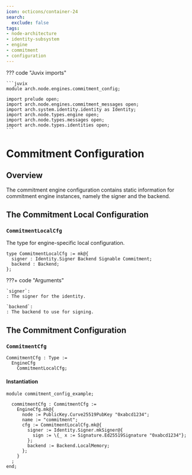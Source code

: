 ```yaml
---
icon: octicons/container-24
search:
  exclude: false
tags:
- node-architecture
- identity-subsystem
- engine
- commitment
- configuration
---
```


??? code "Juvix imports"

    ```juvix
    module arch.node.engines.commitment_config;

    import prelude open;
    import arch.node.engines.commitment_messages open;
    import arch.system.identity.identity as Identity;
    import arch.node.types.engine open;
    import arch.node.types.messages open;
    import arch.node.types.identities open;
    ```

# Commitment Configuration

## Overview

The commitment engine configuration contains static information for commitment engine instances, namely the signer and the backend.

## The Commitment Local Configuration

### `CommitmentLocalCfg`

The type for engine-specific local configuration.

<!-- --8<-- [start:CommitmentLocalCfg] -->
```juvix
type CommitmentLocalCfg := mk@{
  signer : Identity.Signer Backend Signable Commitment;
  backend : Backend;
};
```
<!-- --8<-- [end:CommitmentLocalCfg] -->

???+ code "Arguments"

    `signer`:
    : The signer for the identity.

    `backend`:
    : The backend to use for signing.

## The Commitment Configuration

### `CommitmentCfg`

<!-- --8<-- [start:CommitmentCfg] -->
```juvix
CommitmentCfg : Type :=
  EngineCfg
    CommitmentLocalCfg;
```
<!-- --8<-- [end:CommitmentCfg] -->

#### Instantiation

<!-- --8<-- [start:commitmentCfg] -->
```juvix extract-module-statements
module commitment_config_example;

  commitmentCfg : CommitmentCfg :=
    EngineCfg.mk@{
      node := PublicKey.Curve25519PubKey "0xabcd1234";
      name := "commitment";
      cfg := CommitmentLocalCfg.mk@{
        signer := Identity.Signer.mkSigner@{
          sign := \{_ x := Signature.Ed25519Signature "0xabcd1234"};
        };
        backend := Backend.LocalMemory;
      };
    }
  ;
end;
```
<!-- --8<-- [end:commitmentCfg] -->

